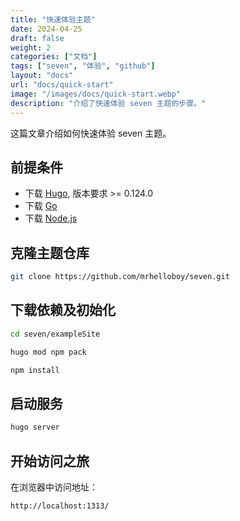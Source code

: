 ```yaml
---
title: "快速体验主题"
date: 2024-04-25
draft: false
weight: 2
categories: ["文档"]
tags: ["seven", "体验", "github"]
layout: "docs"
url: "docs/quick-start"
image: "/images/docs/quick-start.webp"
description: "介绍了快速体验 seven 主题的步骤。"
---
```


这篇文章介绍如何快速体验 seven 主题。

## 前提条件

- 下载 [Hugo](https://gohugo.io/installation/), 版本要求 >= 0.124.0
- 下载 [Go](https://go.dev/dl/)
- 下载 [Node.js](https://nodejs.org/en)

## 克隆主题仓库

```bash
git clone https://github.com/mrhelloboy/seven.git
```

## 下载依赖及初始化

```bash
cd seven/exampleSite

hugo mod npm pack

npm install
```

## 启动服务

```bash
hugo server
```

## 开始访问之旅

在浏览器中访问地址：

```bash
http://localhost:1313/
```
